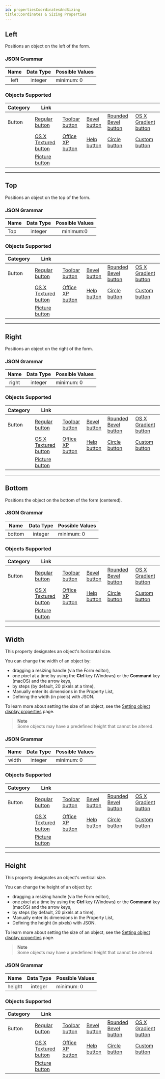 ```yaml
---
id: propertiesCoordinatesAndSizing
title:Coordinates & Sizing Properties
---
```


## Left

Positions an object on the left of the form.


### JSON Grammar

|Name|Data Type|Possible Values|
|:---:|:---:|---|
|left|integer |minimum: 0|


### Objects Supported

|Category|Link| | | | | 
|---|---|---|---|---|---|
|Button|[Regular button](button_overview.md#regular)|[Toolbar button](button_overview.md#toolbar)|[Bevel button](button_overview.md#bevel)|[Rounded Bevel button](button_overview.md#Rounded-bevel)|[OS X Gradient button](button_overview.md#os-x-gradient)|
||[OS X Textured button](button_overview.md#os-x-textured)|[Office XP button](button_overview.md#office-XP)|[Help button](button_overview.md#help)|[Circle button](button_overview.md#circle)|[Custom button](button_overview.md#custom)| 
||[Picture button](pictureButton_overview.md)|

<hr>

## Top

Positions an object on the top of the form.  


### JSON Grammar

|Name|Data Type|Possible Values|
|:---|:---:|:---:|
|Top |integer |minimum:0|



### Objects Supported

|Category|Link| | | | | 
|---|---|---|---|---|---|
|Button|[Regular button](button_overview.md#regular)|[Toolbar button](button_overview.md#toolbar)|[Bevel button](button_overview.md#bevel)|[Rounded Bevel button](button_overview.md#Rounded-bevel)|[OS X Gradient button](button_overview.md#os-x-gradient)|
||[OS X Textured button](button_overview.md#os-x-textured)|[Office XP button](button_overview.md#office-XP)|[Help button](button_overview.md#help)|[Circle button](button_overview.md#circle)|[Custom button](button_overview.md#custom)| 
||[Picture button](pictureButton_overview.md)|

<hr>

## Right

Positions an object on the right of the form.

### JSON Grammar

|Name|Data Type|Possible Values|
|:---:|:---:|---|
|right|integer |minimum: 0|

### Objects Supported

|Category|Link| | | | | 
|---|---|---|---|---|---|
|Button|[Regular button](button_overview.md#regular)|[Toolbar button](button_overview.md#toolbar)|[Bevel button](button_overview.md#bevel)|[Rounded Bevel button](button_overview.md#Rounded-bevel)|[OS X Gradient button](button_overview.md#os-x-gradient)|
||[OS X Textured button](button_overview.md#os-x-textured)|[Office XP button](button_overview.md#office-XP)|[Help button](button_overview.md#help)|[Circle button](button_overview.md#circle)|[Custom button](button_overview.md#custom)| 
||[Picture button](pictureButton_overview.md)|

<hr>

## Bottom

Positions the object on the bottom of the form (centered). 

### JSON Grammar

|Name|Data Type|Possible Values|
|---|:---:|---|
|bottom|integer | minimum: 0|


### Objects Supported

|Category|Link| | | | | 
|---|---|---|---|---|---|
|Button|[Regular button](button_overview.md#regular)|[Toolbar button](button_overview.md#toolbar)|[Bevel button](button_overview.md#bevel)|[Rounded Bevel button](button_overview.md#Rounded-bevel)|[OS X Gradient button](button_overview.md#os-x-gradient)|
||[OS X Textured button](button_overview.md#os-x-textured)|[Office XP button](button_overview.md#office-XP)|[Help button](button_overview.md#help)|[Circle button](button_overview.md#circle)|[Custom button](button_overview.md#custom)| 
||[Picture button](pictureButton_overview.md)|

<hr>

## Width

This property designates an object's horizontal size.

You can change the width of an object by:

* dragging a resizing handle (via the Form editor),
* one pixel at a time by using the **Ctrl** key (Windows) or the **Command** key (macOS) and the arrow keys,
* by steps (by default, 20 pixels at a time),
* Manually enter its dimensions in the Property List,
* Defining the width (in pixels) with JSON.


To learn more about setting the size of an object, see the [Setting object display properties](https://doc.4d.com/4Dv17R5/4D/17-R5/Setting-object-display-properties.300-4163736.en.html) page.

>**Note**<br>
>Some objects may have a predefined height that cannot be altered.


### JSON Grammar

|Name|Data Type|Possible Values|
|:---:|:---:|---|
|width|integer |minimum: 0|

### Objects Supported

|Category|Link| | | | | 
|---|---|---|---|---|---|
|Button|[Regular button](button_overview.md#regular)|[Toolbar button](button_overview.md#toolbar)|[Bevel button](button_overview.md#bevel)|[Rounded Bevel button](button_overview.md#Rounded-bevel)|[OS X Gradient button](button_overview.md#os-x-gradient)|
||[OS X Textured button](button_overview.md#os-x-textured)|[Office XP button](button_overview.md#office-XP)|[Help button](button_overview.md#help)|[Circle button](button_overview.md#circle)|[Custom button](button_overview.md#custom)| 
||[Picture button](pictureButton_overview.md)|

<hr>


## Height

This property designates an object's vertical size.

You can change the height of an object by:

* dragging a resizing handle (via the Form editor),
* one pixel at a time by using the **Ctrl** key (Windows) or the **Command** key (macOS) and the arrow keys,
* by steps (by default, 20 pixels at a time),
* Manually enter its dimensions in the Property List,
* Defining the height (in pixels) with JSON.

To learn more about setting the size of an object, see the [Setting object display properties](https://doc.4d.com/4Dv17R5/4D/17-R5/Setting-object-display-properties.300-4163736.en.html) page.

>**Note**<br>
>Some objects may have a predefined height that cannot be altered.


### JSON Grammar

|Name|Data Type|Possible Values|
|:---:|:---:|---|
|height|integer |minimum: 0|


### Objects Supported

|Category|Link| | | | | 
|---|---|---|---|---|---|
|Button|[Regular button](button_overview.md#regular)|[Toolbar button](button_overview.md#toolbar)|[Bevel button](button_overview.md#bevel)|[Rounded Bevel button](button_overview.md#Rounded-bevel)|[OS X Gradient button](../Buttons/button_overview.md#os-x-gradient)|
||[OS X Textured button](button_overview.md#os-x-textured)|[Office XP button](button_overview.md#office-XP)|[Help button](button_overview.md#help)|[Circle button](button_overview.md#circle)|[Custom button](button_overview.md#custom)| 
||[Picture button](pictureButton_overview.md)|


